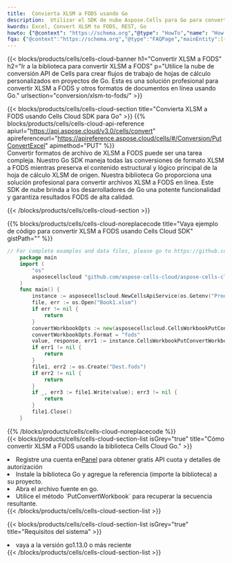 ```yaml
---
title:  Convierta XLSM a FODS usando Go
description:  Utilizar el SDK de nube Aspose.Cells para Go para convertir un archivo de formato XLSM a un archivo de formato FODS.
kwords: Excel, Convert XLSM to FODS, REST, Go
howto: {"@context": "https://schema.org","@type": "HowTo","name": "How to convert XLSM to FODS using the Cells Cloud Go library.","description": "How to convert XLSM to FODS using the Cells Cloud Go library.","image": {"@type": "ImageObject"},"url": "/go/conversion/xlsm-to-fods/","step": [{ "@type": "HowToStep","name": "How to convert XLSM to FODS using the Cells Cloud Go library. step 1", "image": {"@type": "ImageObject",},"url": "/go/conversion/xlsm-to-fods/","text": "Register an account at <a href='https://dashboard.aspose.cloud/'>Dashboard</a> to get free API quota & authorization details",},{ "@type": "HowToStep","name": "How to convert XLSM to FODS using the Cells Cloud Go library. step 1", "image": {"@type": "ImageObject",},"url": "/go/conversion/xlsm-to-fods/","text": "Install Go library and add the reference (import the library) to your project.",},{ "@type": "HowToStep","name": "How to convert XLSM to FODS using the Cells Cloud Go library. step 1", "image": {"@type": "ImageObject",},"url": "/go/conversion/xlsm-to-fods/","text": "Open the source file in go.",},{ "@type": "HowToStep","name": "How to convert XLSM to FODS using the Cells Cloud Go library. step 1", "image": {"@type": "ImageObject",},"url": "/go/conversion/xlsm-to-fods/","text": "Use the `PutConvertWorkbook` method to retrieve the resulting stream.",}, ],"supply": {"@type": "HowToSupply","name": "document"},"tool": [{"@type": "HowToTool","name": "Goland, Visual Studio Code, Eclipse"},{"@type": "HowToTool","name": "Aspose Cells"}],"totalTime": "PT6M"}
fqa: {"@context":"https://schema.org","@type":"FAQPage","mainEntity":[{"@type":"Question","name":"Why convert file formats in C# using REST API?","acceptedAnswer":{"@type":"Answer","text":"Documents are encoded in many ways, and some files may be incompatible with the software you use. To open and read such files, just convert them to appropriate file formats.<br/><ol><li>Install .NET SDK and add the reference (import the library) to your project.</li><li>Open the source file in C# using REST API.</li><li>Call the PutConvertWorkbookRequest() method, passing an output filename with required extension.</li><li>Get the result of conversion as a separate file.</li></ol>"}},{"@type":"Question","name":"What file formats can I convert with your C# library?","acceptedAnswer":{"@type":"Answer","text":"We support a variety of file formats for conversion using .NET library, including XLSX, Excel, xls , PDF, CSV, HTML, Markdown, XML, PNG, JPG, TIFF, Json, TXT and many more."}},{"@type":"Question","name":"What is the maximum allowed file size for conversion using this .NET library?","acceptedAnswer":{"@type":"Answer","text":"There are no file size limits for format conversions using .NET library."}}]}
---
```

{{< blocks/products/cells/cells-cloud-banner h1="Convertir XLSM a FODS" h2="Ir a la biblioteca para convertir XLSM a FODS" p="Utilice la nube de conversión API de Cells para crear flujos de trabajo de hojas de cálculo personalizados en proyectos de Go. Esta es una solución profesional para convertir XLSM a FODS y otros formatos de documentos en línea usando Go." urlsection="conversion/xlsm-to-fods/" >}}

{{< blocks/products/cells/cells-cloud-section title="Convierta XLSM a FODS usando Cells Cloud SDK para Go" >}}
{{% blocks/products/cells/cells-cloud-api-reference apiurl="https://api.aspose.cloud/v3.0/cells/convert" apireferenceurl="https://apireference.aspose.cloud/cells/#/Conversion/PutConvertExcel" apimethod="PUT" %}}
<br/>
Convertir formatos de archivo de XLSM a FODS puede ser una tarea compleja. Nuestro Go SDK maneja todas las conversiones de formato XLSM a FODS mientras preserva el contenido estructural y lógico principal de la hoja de cálculo XLSM de origen. Nuestra biblioteca Go proporciona una solución profesional para convertir archivos XLSM a FODS en línea. Este SDK de nube brinda a los desarrolladores de Go una potente funcionalidad y garantiza resultados FODS de alta calidad.

{{< /blocks/products/cells/cells-cloud-section >}}

{{% blocks/products/cells/cells-cloud-noreplacecode title="Vaya ejemplo de código para convertir XLSM a FODS usando Cells Cloud SDK" gistPath="" %}}
 
```go
// For complete examples and data files, please go to https://github.com/aspose-cells-cloud/aspose-cells-cloud-go/
    package main
    import (
	    "os"
	    asposecellscloud "github.com/aspose-cells-cloud/aspose-cells-cloud-go/v22"
    )
    func main() {
	    instance := asposecellscloud.NewCellsApiService(os.Getenv("ProductClientId"), os.Getenv("ProductClientSecret"))
	    file, err := os.Open("Book1.xlsm")
	    if err != nil {
		    return
	    }
	    convertWorkbookOpts := new(asposecellscloud.CellsWorkbookPutConvertWorkbookOpts)
	    convertWorkbookOpts.Format = "fods"
	    value, response, err1 := instance.CellsWorkbookPutConvertWorkbook(file, convertWorkbookOpts)
	    if err1 != nil {
		    return
	    }
	    file1, err2 := os.Create("Dest.fods")
	    if err2 != nil {
		    return
	    }
	    if _, err3 := file1.Write(value); err3 != nil {
		    return
	    }
	    file1.Close()
    }
```
 
{{% /blocks/products/cells/cells-cloud-noreplacecode %}}
<br/>
{{< blocks/products/cells/cells-cloud-section-list isGrey="true" title="Cómo convertir XLSM a FODS usando la biblioteca Cells Cloud Go." >}}
<li> Registre una cuenta en<a href="https://dashboard.aspose.cloud/">Panel</a> para obtener gratis API cuota y detalles de autorización</li>
<li>Instale la biblioteca Go y agregue la referencia (importe la biblioteca) a su proyecto.</li>
<li>Abra el archivo fuente en go.</li>
<li>Utilice el método `PutConvertWorkbook` para recuperar la secuencia resultante.</li>
{{< /blocks/products/cells/cells-cloud-section-list >}}

{{< blocks/products/cells/cells-cloud-section-list isGrey="true" title="Requisitos del sistema" >}}
<li>vaya a la versión go1.13.0 o más reciente</li>
{{< /blocks/products/cells/cells-cloud-section-list >}}
